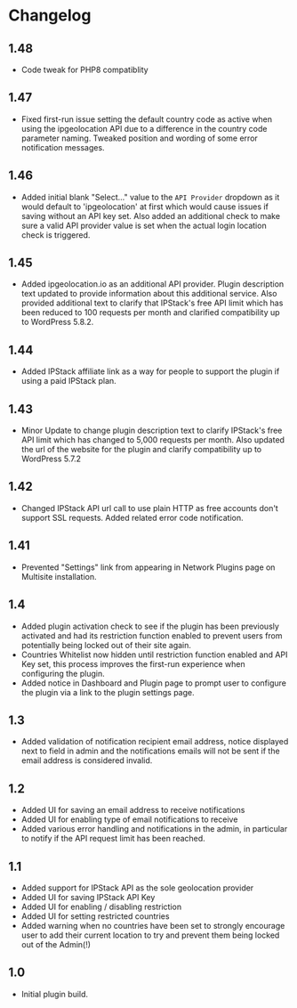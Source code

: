 # Changelog 

## 1.48

- Code tweak for PHP8 compatiblity

## 1.47

- Fixed first-run issue setting the default country code as active when using the ipgeolocation API due to a difference in the country code parameter naming. Tweaked position and wording of some error notification messages.

## 1.46

- Added initial blank "Select..." value to the `API Provider` dropdown as it would default to 'ipgeolocation' at first which would cause issues if saving without an API key set. Also added an additional check to make sure a valid API provider value is set when the actual login location check is triggered.

## 1.45

- Added ipgeolocation.io as an additional API provider. Plugin description text updated to provide information about this additional service. Also provided additional text to clarify that IPStack's free API limit which has been reduced to 100 requests per month and clarified compatibility up to WordPress 5.8.2.

## 1.44

- Added IPStack affiliate link as a way for people to support the plugin if using a paid IPStack plan.

## 1.43

- Minor Update to change plugin description text to clarify IPStack's free API limit which has changed to 5,000 requests per month. Also updated the url of the website for the plugin and clarify compatibility up to WordPress 5.7.2

## 1.42

- Changed IPStack API url call to use plain HTTP as free accounts don't support SSL requests. Added related error code notification.

## 1.41

- Prevented "Settings" link from appearing in Network Plugins page on Multisite installation.

## 1.4

- Added plugin activation check to see if the plugin has been previously activated and had its restriction function enabled to prevent users from potentially being locked out of their site again.
- Countries Whitelist now hidden until restriction function enabled and API Key set, this process improves the first-run experience when configuring the plugin.
- Added notice in Dashboard and Plugin page to prompt user to configure the plugin via a link to the plugin settings page.

## 1.3

- Added validation of notification recipient email address, notice displayed next to field in admin and the notifications emails will not be sent if the email address is considered invalid.

## 1.2

- Added UI for saving an email address to receive notifications
- Added UI for enabling type of email notifications to receive
- Added various error handling and notifications in the admin, in particular to notify if the API request limit has been reached.

## 1.1

- Added support for IPStack API as the sole geolocation provider
- Added UI for saving IPStack API Key
- Added UI for enabling / disabling restriction
- Added UI for setting restricted countries
- Added warning when no countries have been set to strongly encourage user to add their current location to try and prevent them being locked out of the Admin(!)

## 1.0

- Initial plugin build.